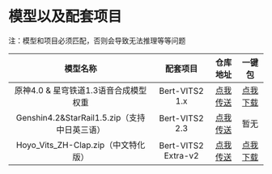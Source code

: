 # 模型以及配套项目

注：模型和项目必须匹配，否则会导致无法推理等等问题

|                   模型名称                   |      配套项目       |                           仓库地址                           |                            一键包                            |
| :------------------------------------------: | :-----------------: | :----------------------------------------------------------: | :----------------------------------------------------------: |
|    原神4.0 & 星穹铁道1.3语音合成模型权重     |   Bert-VITS2 1.x    | [点我传送](https://github.com/fishaudio/Bert-VITS2/releases/tag/1.0.1) | [点我下载](https://pan.ai-hobbyist.org/d/InferPack/Vits/%E5%8E%9F%E7%A5%9E%26%E6%98%9F%E7%A9%B9%E9%93%81%E9%81%93%E8%AF%AD%E9%9F%B3%E5%90%88%E6%88%9020231223.zip) |
| Genshin4.2&StarRail1.5.zip（支持中日英三语） |   Bert-VITS2 2.3    | [点我传送](https://github.com/fishaudio/Bert-VITS2/releases/tag/v2.3) |                             暂无                             |
|     Hoyo_Vits_ZH-Clap.zip（中文特化版）      | Bert-VITS2 Extra-v2 | [点我传送](https://github.com/fishaudio/Bert-VITS2/releases/tag/Extra-v2) |                             [点我下载](https://pan.ai-hobbyist.org/d/InferPack/Vits/Bert-VITS2-Extra-v2.zip)                             |

